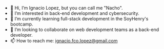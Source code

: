 - 👋 Hi, I’m Ignacio Lopez, but you can call me "Nacho".
- 👀 I’m interested in back-end development and cybersecurity.
- 🌱 I’m currently learning full-stack development in the SoyHenry's bootcamp.
- 💞️ I’m looking to collaborate on web development teams as a back-end developer.
- 📫 How to reach me: ignacio.fco.lopez@gmail.com

<!---
NachooLopez/NachooLopez is a ✨ special ✨ repository because its `README.md` (this file) appears on your GitHub profile.
You can click the Preview link to take a look at your changes.
--->
